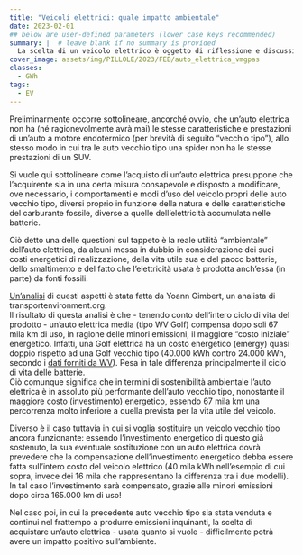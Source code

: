 ```yaml
---
title: "Veicoli elettrici: quale impatto ambientale"
date: 2023-02-01
## below are user-defined parameters (lower case keys recommended)
summary: |  # leave blank if no summary is provided
  La scelta di un veicolo elettrico è oggetto di riflessione e discussioni. Vogliamo portare un contributo alla questione, fornendo alcune indicazioni al riguardo...
cover_image: assets/img/PILLOLE/2023/FEB/auto_elettrica_vmgpas
classes: 
  - GWh
tags:
  - EV
---
```


Preliminarmente occorre sottolineare, ancorché ovvio, che un’auto elettrica non ha (né ragionevolmente avrà mai) le stesse caratteristiche e prestazioni di un’auto a motore endotermico (per brevità di seguito “vecchio tipo”), allo stesso modo in cui tra le auto vecchio tipo una spider non ha le stesse prestazioni di un SUV.

Si vuole qui sottolineare come l’acquisto di un’auto elettrica presuppone che l’acquirente sia in una certa misura consapevole e disposto a modificare, ove necessario, i comportamenti e modi d’uso del veicolo propri delle auto vecchio tipo, diversi proprio in funzione della natura e delle caratteristiche del carburante fossile, diverse a quelle dell’elettricità accumulata nelle batterie.

Ciò detto una delle questioni sul tappeto è la reale utilità “ambientale” dell’auto elettrica, da alcuni messa in dubbio in considerazione dei suoi costi energetici di realizzazione, della vita utile sua e del pacco batterie, dello smaltimento e del fatto che l’elettricità usata è prodotta anch’essa (in parte) da fonti fossili.

[Un’analisi](https://www.transportenvironment.org/discover/how-clean-are-electric-cars/) di questi aspetti è stata fatta da Yoann Gimbert, un analista di transportenvironment.org.  
Il risultato di questa analisi è che - tenendo conto dell’intero ciclo di vita del prodotto - un’auto elettrica media (tipo WV Golf) compensa dopo soli 67 mila km di uso, in ragione delle minori emissioni, il maggiore “costo iniziale” energetico. Infatti, una Golf elettrica ha un costo energetico (emergy) quasi doppio rispetto ad una Golf vecchio tipo (40.000 kWh contro 24.000 kWh, secondo i [dati forniti da WV](http://withouthotair.blogspot.com/2014/08/embodied-energy-in-car-update-under-way.html)). Pesa in tale differenza principalmente il ciclo di vita delle batterie.  
Ciò comunque significa che in termini di sostenibilità ambientale l’auto elettrica è in assoluto più performante dell’auto vecchio tipo, nonostante il maggiore costo (investimento) energetico, essendo 67 mila km una percorrenza molto inferiore a quella prevista per la vita utile del veicolo. 

Diverso è il caso tuttavia in cui si voglia sostituire un veicolo vecchio tipo ancora funzionante: essendo l’investimento energetico di questo già sostenuto, la sua eventuale sostituzione con un auto elettrica dovrà prevedere che la compensazione dell’investimento energetico debba essere fatta sull’intero costo del veicolo elettrico (40 mila kWh nell’esempio di cui sopra, invece dei 16 mila che rappresentano la differenza tra i due modelli). In tal caso l’investimento sarà compensato, grazie alle minori emissioni dopo circa 165.000 km di uso!

Nel caso poi, in cui la precedente auto vecchio tipo sia stata venduta e continui nel frattempo a produrre emissioni inquinanti, la scelta di acquistare un’auto elettrica - usata quanto si vuole -  difficilmente potrà avere un impatto positivo sull’ambiente.

<!--
  created 2023-02-01 15:42:54.391951 +0100 CET m=+0.024605668
-->